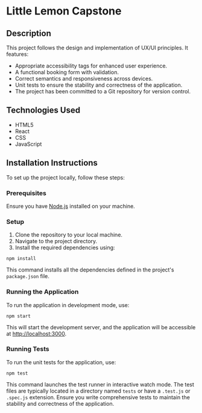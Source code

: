 # Little Lemon Capstone

## Description

This project follows the design and implementation of UX/UI principles. It features:

- Appropriate accessibility tags for enhanced user experience.
- A functional booking form with validation.
- Correct semantics and responsiveness across devices.
- Unit tests to ensure the stability and correctness of the application.
- The project has been committed to a Git repository for version control.

## Technologies Used

- HTML5
- React
- CSS
- JavaScript

## Installation Instructions

To set up the project locally, follow these steps:

### Prerequisites

Ensure you have [Node.js](https://nodejs.org/) installed on your machine.

### Setup

1. Clone the repository to your local machine.
2. Navigate to the project directory.
3. Install the required dependencies using:

`npm install`

This command installs all the dependencies defined in the project's `package.json` file.

### Running the Application

To run the application in development mode, use:

`npm start`

This will start the development server, and the application will be accessible at [http://localhost:3000](http://localhost:3000).

### Running Tests

To run the unit tests for the application, use:

`npm test`

This command launches the test runner in interactive watch mode. The test files are typically located in a directory named `tests` or have a `.test.js` or `.spec.js` extension. Ensure you write comprehensive tests to maintain the stability and correctness of the application.
